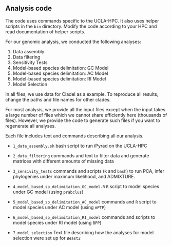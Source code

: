 ## Analysis code

The code uses commands specific to the UCLA-HPC. It also uses helper scripts in the `bin` directory. Modify the code according to your HPC and read documentation of helper scripts.

For our genomic analysis, we conducted the following analyses:

1. Data assembly
2. Data filtering
3. Sensitivity Tests
4. Model-based species delimitation: GC Model
5. Model-based species delimitation: AC Model
6. Model-based species delimitation: RI Model
7. Model Selection

In all files, we use data for CladeI as a example. To reproduce all results, change the paths and file names for other clades.

For most analysis, we provide all the input files except when the input takes a large number of files which we cannot share efficiently here (thousands of files). However, we provide the code to generate such files if you want to regenerate all analyses.


Each file includes text and commands describing all our analysis.

* `1_data_assembly.sh` bash script to run iPyrad on the UCLA-HPC

* `2_data_filtering` commands and text to filter data and generate matrices with different amounts of missing data

* `3_sensivity_tests` commands and scripts (`R` and `bash`) to run PCA, infer phylogenies under maximum likelihood, and ADMIXTURE.

* `4_model_based_sp_delimitation_GC_model.R` `R` script to model species under GC model (using `prabclus`)

* `5_model_based_sp_delimitation_AC_model` commands and `R` script to model species under AC model (using `mPTP`)

* `6_model_based_sp_delimitation_RI_model` commands and scripts to  model species under RI model (using `BPP`)

* `7_model_selection` Text file describing how the analyses for model selection were set up for `Beast2`